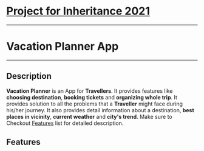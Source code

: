 # [Project for Inheritance 2021](https://www.communityofcoders.in/events/610b7cb486b1a2498d7f0a6c)
___
# Vacation Planner App
___
## Description
**Vacation Planner** is an App for **Travellers**. It provides features like **choosing destination**, **booking tickets** and **organizing whole trip**. It provides solution to all the problems that a **Traveller** might face during his/her journey. It also provides detail information about a destination, **best places in vicinity**, **current weather** and **city's trend**. Make sure to Checkout [Features](#Features) list for detailed description.
## Features 


